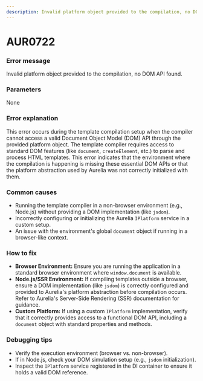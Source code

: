 ```yaml
---
description: Invalid platform object provided to the compilation, no DOM API found.
---
```


# AUR0722

### **Error message**

Invalid platform object provided to the compilation, no DOM API found.

### **Parameters**

None

### Error explanation

This error occurs during the template compilation setup when the compiler cannot access a valid Document Object Model (DOM) API through the provided platform object. The template compiler requires access to standard DOM features (like `document`, `createElement`, etc.) to parse and process HTML templates. This error indicates that the environment where the compilation is happening is missing these essential DOM APIs or that the platform abstraction used by Aurelia was not correctly initialized with them.

### Common causes

-   Running the template compiler in a non-browser environment (e.g., Node.js) without providing a DOM implementation (like `jsdom`).
-   Incorrectly configuring or initializing the Aurelia `IPlatform` service in a custom setup.
-   An issue with the environment's global `document` object if running in a browser-like context.

### How to fix

-   **Browser Environment:** Ensure you are running the application in a standard browser environment where `window.document` is available.
-   **Node.js/SSR Environment:** If compiling templates outside a browser, ensure a DOM implementation (like `jsdom`) is correctly configured and provided to Aurelia's platform abstraction before compilation occurs. Refer to Aurelia's Server-Side Rendering (SSR) documentation for guidance.
-   **Custom Platform:** If using a custom `IPlatform` implementation, verify that it correctly provides access to a functional DOM API, including a `document` object with standard properties and methods.

### Debugging tips

-   Verify the execution environment (browser vs. non-browser).
-   If in Node.js, check your DOM simulation setup (e.g., `jsdom` initialization).
-   Inspect the `IPlatform` service registered in the DI container to ensure it holds a valid DOM reference.
